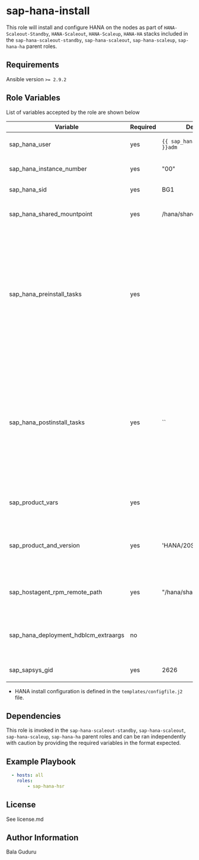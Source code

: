 sap-hana-install
================

This role will install and configure HANA on the nodes as part of `HANA-Scaleout-Standby`, `HANA-Scaleout`, `HANA-Scaleup`, `HANA-HA` stacks included in the `sap-hana-scaleout-standby`, `sap-hana-scaleout`, `sap-hana-scaleup`, `sap-hana-ha` parent roles.

Requirements
------------

Ansible version `>= 2.9.2`

Role Variables
--------------

List of variables accepted by the role are shown below

| Variable                             | Required | Default                      | Choices | Comments                                                                                                                                                          |
|--------------------------------------|----------|------------------------------|---------|-------------------------------------------------------------------------------------------------------------------------------------------------------------------|
| sap_hana_user                        | yes      | `{{ sap_hana_sidlower }}adm` |         | HANA sid adm username                                                                                                                                             |
| sap_hana_instance_number             | yes      | "00"                         |         | HANA instance number                                                                                                                                              |
| sap_hana_sid                         | yes      | BG1                          |         | HANA system ID                                                                                                                                                    |
| sap_hana_shared_mountpoint           | yes      | /hana/shared                 |         | Mountpoint for HANA shared volume                                                                                                                                 |
| sap_hana_preinstall_tasks            | yes      |                              |         | Path to an Ansible task file that will run before HANA is installed. This can be an absolute path, or a relative path which is relative to the playbook directory |
| sap_hana_postinstall_tasks           | yes      | ``                           |         | Path to an Ansible task file that will run after HANA is installed. This can be an absolute path, or a relative path which is relative to the playbook directory  |
| sap_product_vars                     | yes      |                              |         | SAP HANA product install file names                                                                                                                               |
| sap_product_and_version              | yes      | 'HANA/20SPS03'               |         | SAP HANA product and version path storing the install files                                                                                                       |
| sap_hostagent_rpm_remote_path        | yes      | "/hana/shared/software"      |         | Remote path for storing the SAP install files                                                                                                                     |
| sap_hana_deployment_hdblcm_extraargs | no       |                              |         | Extra arguments to pass during HANA install                                                                                                                       |
| sap_sapsys_gid                       | yes      | 2626                         |         | HANA `sapsys` group ID                                                                                                                                            |

* HANA install configuration is defined in the `templates/configfile.j2` file.

Dependencies
------------

This role is invoked in the `sap-hana-scaleout-standby`, `sap-hana-scaleout`, `sap-hana-scaleup`, `sap-hana-ha` parent roles and can be ran independently with caution by providing the required variables in the format expected.

Example Playbook
----------------

```yaml
  - hosts: all
    roles:
        - sap-hana-hsr
```

License
-------

See license.md

Author Information
------------------

Bala Guduru
